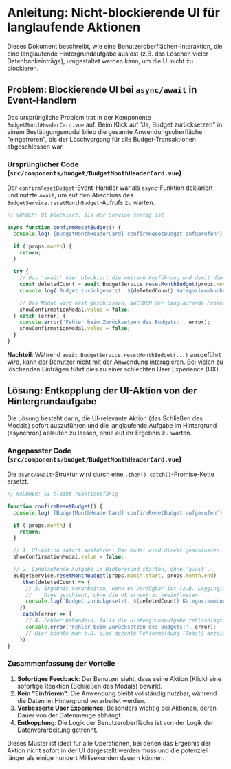 # Anleitung: Nicht-blockierende UI für langlaufende Aktionen

Dieses Dokument beschreibt, wie eine Benutzeroberflächen-Interaktion, die eine langlaufende Hintergrundaufgabe auslöst (z.B. das Löschen vieler Datenbankeinträge), umgestaltet werden kann, um die UI nicht zu blockieren.

## Problem: Blockierende UI bei `async/await` in Event-Handlern

Das ursprüngliche Problem trat in der Komponente `BudgetMonthHeaderCard.vue` auf. Beim Klick auf "Ja, Budget zurücksetzen" in einem Bestätigungsmodal blieb die gesamte Anwendungsoberfläche "eingefroren", bis der Löschvorgang für alle Budget-Transaktionen abgeschlossen war.

### Ursprünglicher Code (`src/components/budget/BudgetMonthHeaderCard.vue`)

Der `confirmResetBudget`-Event-Handler war als `async`-Funktion deklariert und nutzte `await`, um auf den Abschluss des `BudgetService.resetMonthBudget`-Aufrufs zu warten.

```typescript
// VORHER: UI blockiert, bis der Service fertig ist

async function confirmResetBudget() {
  console.log('[BudgetMonthHeaderCard] confirmResetBudget aufgerufen');

  if (!props.month) {
    return;
  }

  try {
    // Das 'await' hier blockiert die weitere Ausführung und damit die UI.
    const deletedCount = await BudgetService.resetMonthBudget(props.month.start, props.month.end);
    console.log(`Budget zurückgesetzt: ${deletedCount} Kategorieumbuchungen gelöscht`);

    // Das Modal wird erst geschlossen, NACHDEM der langlaufende Prozess beendet ist.
    showConfirmationModal.value = false;
  } catch (error) {
    console.error('Fehler beim Zurücksetzen des Budgets:', error);
    showConfirmationModal.value = false;
  }
}
```

**Nachteil**: Während `await BudgetService.resetMonthBudget(...)` ausgeführt wird, kann der Benutzer nicht mit der Anwendung interagieren. Bei vielen zu löschenden Einträgen führt dies zu einer schlechten User Experience (UX).

## Lösung: Entkopplung der UI-Aktion von der Hintergrundaufgabe

Die Lösung besteht darin, die UI-relevante Aktion (das Schließen des Modals) sofort auszuführen und die langlaufende Aufgabe im Hintergrund (asynchron) ablaufen zu lassen, ohne auf ihr Ergebnis zu warten.

### Angepasster Code (`src/components/budget/BudgetMonthHeaderCard.vue`)

Die `async/await`-Struktur wird durch eine `.then().catch()`-Promise-Kette ersetzt.

```typescript
// NACHHER: UI bleibt reaktionsfähig

function confirmResetBudget() {
  console.log('[BudgetMonthHeaderCard] confirmResetBudget aufgerufen');

  if (!props.month) {
    return;
  }

  // 1. UI-Aktion sofort ausführen: Das Modal wird direkt geschlossen.
  showConfirmationModal.value = false;

  // 2. Langlaufende Aufgabe im Hintergrund starten, ohne 'await'.
  BudgetService.resetMonthBudget(props.month.start, props.month.end)
    .then(deletedCount => {
      // 3. Ergebnis verarbeiten, wenn es verfügbar ist (z.B. Logging).
      //    Dies geschieht, ohne die UI erneut zu beeinflussen.
      console.log(`Budget zurückgesetzt: ${deletedCount} Kategorieumbuchungen gelöscht`);
    })
    .catch(error => {
      // 4. Fehler behandeln, falls die Hintergrundaufgabe fehlschlägt.
      console.error('Fehler beim Zurücksetzen des Budgets:', error);
      // Hier könnte man z.B. eine dezente Fehlermeldung (Toast) anzeigen.
    });
}
```

### Zusammenfassung der Vorteile

1.  **Sofortiges Feedback**: Der Benutzer sieht, dass seine Aktion (Klick) eine sofortige Reaktion (Schließen des Modals) bewirkt.
2.  **Kein "Einfrieren"**: Die Anwendung bleibt vollständig nutzbar, während die Daten im Hintergrund verarbeitet werden.
3.  **Verbesserte User Experience**: Besonders wichtig bei Aktionen, deren Dauer von der Datenmenge abhängt.
4.  **Entkopplung**: Die Logik der Benutzeroberfläche ist von der Logik der Datenverarbeitung getrennt.

Dieses Muster ist ideal für alle Operationen, bei denen das Ergebnis der Aktion nicht sofort in der UI dargestellt werden muss und die potenziell länger als einige hundert Millisekunden dauern können.
